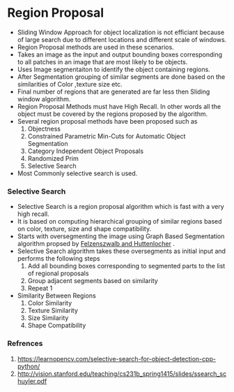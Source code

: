 # Region Proposal 
- Sliding Window Approach for object localization is not efficiant because of large search due to different locations and different scale of windows.
- Region Proposal methods are used in these scenarios.
- Takes an image as the input and output bounding boxes corresponding to all patches in an image that are most likely to be objects.
- Uses Image segmentaiton to identify the object containing regions.
- After Segmentation grouping of similar segments are done based on the similarities of Color ,texture size etc.
- Final number of regions that are generated are far less then Sliding window algorithm.
- Region Proposal Methods must have High Recall. In other words all the object must be covered by the regions proposed by the algorithm.
- Several region proposal methods have been proposed such as
    1) Objectness
    2) Constrained Parametric Min-Cuts for Automatic Object Segmentation
    3) Category Independent Object Proposals
    4) Randomized Prim
    5) Selective Search
- Most Commonly selective search is used. 

### Selective Search
- Selective Search is a region proposal algorithm which is fast with a very high recall. 
- It is based on computing hierarchical grouping of similar regions based on color, texture, size and shape compatibility.
- Starts with oversegmenting the image using Graph Based Segmentation algorithm propsed by [Felzenszwalb and Huttenlocher](http://cs.brown.edu/people/pfelzens/segment/) .
- Selective Search algorithm takes these oversegments as initial input and performs the following steps
    1) Add all bounding boxes corresponding to segmented parts to the list of regional proposals
    2) Group adjacent segments based on similarity
    3) Repeat 1 
- Similarity Between Regions
    1) Color Similarity
    2) Texture Similarity
    3) Size Similarity
    4) Shape Compatibility

### Refrences 
1) https://learnopencv.com/selective-search-for-object-detection-cpp-python/
2) http://vision.stanford.edu/teaching/cs231b_spring1415/slides/ssearch_schuyler.pdf

